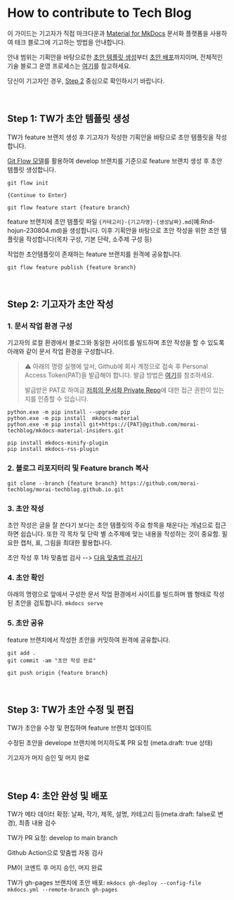 # How to contribute to Tech Blog

이 가이드는 기고자가 직접 마크다운과 [Material for MkDocs](https://squidfunk.github.io/mkdocs-material/) 문서화 플랫폼을 사용하여 테크 블로그에 기고하는 방법을 안내합니다.

안내 범위는 기획안을 바탕으로한 [초안 템플릿 생성](#step-1-tw가-초안-템플릿-생성)부터 [초안 배포](#4-초안-확인)까지이며, 전체적인 기술 블로그 운영 프로세스는 [여기](https://docs.google.com/presentation/d/1Vj2fPxkv4lRkNK6vzrvJKexuQG6UPk0zQDtRaMcP8vs/edit#slide=id.g25a55c4c35b_0_14)를 참고하세요.

당신이 기고자인 경우, [Step 2](#step-2-기고자가-초안-작성) 중심으로 확인하시기 바랍니다.

<br>

## Step 1: TW가 초안 템플릿 생성
TW가 feature 브랜치 생성 후 기고자가 작성한 기획안을 바탕으로 초안 템플릿을 작성합니다.

[Git Flow 모델](https://danielkummer.github.io/git-flow-cheatsheet/index.ko_KR.html)를 활용하여 develop 브랜치를 기준으로 feature 브랜치 생성 후 초안 템플릿 생성합니다.

```
git flow init

{Continue to Enter}

git flow feature start {feature branch}
```
feature 브랜치에 초안 템플릿 파일 `{카테고리}-{기고자명}-{생성날짜}.md`(예:Rnd-hojun-230804.md)을 생성합니다. 이후 기획안을 바탕으로 초안 작성을 위한 초안 템플릿을 작성합니다(목차 구성, 기본 단락, 소주제 구성 등)

작업한 초안템플릿이 존재하는 feature 브랜치를 원격에 공유합니다.

`git flow feature publish {feature branch}`

<br>

## Step 2: 기고자가 초안 작성 

### 1. 문서 작업 환경 구성
기고자의 로컬 환경에서 블로그와 동일한 사이트를 빌드하며 초안 작성을 할 수 있도록 아래와 같이 문서 작업 환경을 구성합니다.

> ⚠️ 아래의 명령 실행에 앞서, Github에 회사 계정으로 접속 후 Personal Access Token(PAT)을 발급해야 합니다.
> 발급 방법은 [여기](https://docs.github.com/ko/authentication/keeping-your-account-and-data-secure/managing-your-personal-access-tokens#creating-a-personal-access-token-classic)를 참조하세요.
> 
> 발급받은 PAT로 하여금 [저희의 문서화 Private Repo](https://github.com/morai-techblog/mkdocs-material-insiders)에 대한 접근 권한이 있는지를 인증할 수 있습니다.

```
python.exe -m pip install --upgrade pip
python.exe -m pip install  mkdocs-material
python.exe -m pip install git+https://{PAT}@github.com/morai-techblog/mkdocs-material-insiders.git

pip install mkdocs-minify-plugin
pip install mkdocs-rss-plugin
```

### 2. 블로그 리포지터리 및 Feature branch 복사 
`git clone --branch {feature branch} https://github.com/morai-techblog/morai-techblog.github.io.git`

### 3. 초안 작성
초안 작성은 글을 잘 쓴다기 보다는 초안 템플릿의 주요 항목을 채운다는 개념으로 접근하면 쉽습니다.
또한 각 목차 및 단락 별 소주제에 맞는 내용을 작성하는 것이 중요함. 필요한 캡처, 표, 그림을 최대한 활용헙나다.

초안 작성 후 1차 맞춤법 검사 --> [다음 맞춤법 검사기](https://alldic.daum.net/grammar_checker.do)

### 4. 초안 확인
아래의 명령으로 앞에서 구성한 문서 작업 환경에서 사이트를 빌드하며 웹 형태로 작성된 초안을 검토합니다.
`mkdocs serve`
  
### 5. 초안 공유 
feature 브랜치에서 작성한 초안을 커밋하여 원격에 공유합니다.
```
git add .
git commit -am "초안 작성 완료"

git push origin {feature branch}
```
<br>

## Step 3: TW가 초안 수정 및 편집
TW가 초안을 수정 및 편집하며 feature 브랜치 업데이트

수정된 초안을 develope 브랜치에 머지하도록 PR 요청 (meta.draft: true 상태)

기고자가 머지 승인 및 머지 완료

<br>

## Step 4: 초안 완성 및 배포
TW가 메타 데이터 확정: 날짜, 작가, 제목, 설명, 카테고리 등(meta.draft: false로 변경), 최종 내용 검수

TW가 PR 요청: develop to main branch

Github Action으로 맞춤법 자동 검사 

PM이 코멘트 후 머지 승인, 머지 완료

TW가 gh-pages 브랜치에 초안 배포:
`mkdocs gh-deploy --config-file mkdocs.yml --remote-branch gh-pages`






